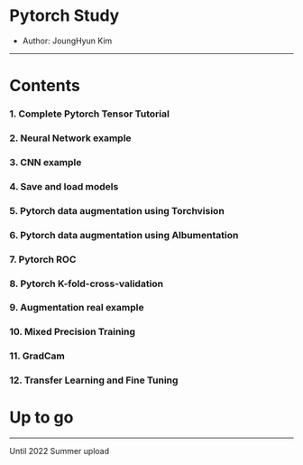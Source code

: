 # Pytorch Study 
 - Author: JoungHyun Kim 

--------------------------------------------------------------------------
# Contents
  ### 1. Complete Pytorch Tensor Tutorial 
  ### 2. Neural Network example
  ### 3. CNN example 
  ### 4. Save and load models 
  ### 5. Pytorch data augmentation using Torchvision
  ### 6. Pytorch data augmentation using Albumentation
  ### 7. Pytorch ROC 
  ### 8. Pytorch K-fold-cross-validation
  ### 9. Augmentation real example
  ### 10. Mixed Precision Training
  ### 11. GradCam 
  ### 12. Transfer Learning and Fine Tuning
  
  # Up to go 
------------------------------------------------------------------------------
Until 2022 Summer upload 
